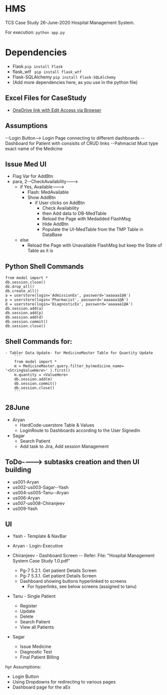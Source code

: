 # HMS
TCS Case Study 26-June-2020 Hospital Management System.

For execution: ```python app.py ```

# Dependencies
- Flask ```pip install Flask```
- flask_wtf ``` pip install flask_wtf```
- Flask-SQLAlchemy ``` pip install Flask-SQLAlchemy ```
- (Add more dependencies here, as you use in the python file)

## Excel Files for CaseStudy
- [OneDrive link with Edit Access via Browser](https://1drv.ms/u/s!Aua-1wLXX7tLhYZlf6UWp9d8bbkLiQ?e=G6JF5S)

## Assumptions
--Login Button--> Login Page connecting to different dashboards
--Dashboard for Patient with consisits of CRUD links
--Pahmacist Must type exact name of the Medicine

## Issue Med UI
- Flag Var for AddBtn
- para, 2--CheckAvailability--->
	- if Yes, Available--->
		- Flash: MedAvailable
		- Show AddBtn
			- if User clicks on AddBtn
				- Check Availability
				- then Add data to DB-MedTable
				- Reload the Page with Medadded FlashMsg
				- Hide AddBtn
				- Populate the UI-MedTable from the TMP Table in DataBase
	- else
		- Reload the Page with Unavailable FlashMsg but keep the State of Table as it is

## Python Shell Commands
```
from model import *
db.session.close()
db.drop_all()
db.create_all()
a = userstore(login='AdmissionEx', password='aaaaaa1@A')
p = userstore(login='Pharmacist', password='aaaaaa1@A')
d = userstore(login='DiagnosticEx', password='aaaaaa1@A')
db.session.add(a)
db.session.add(p)
db.session.add(d)
db.session.commit()
db.session.close()
```

## Shell Commands for:
	- Tabler Data Update- for MedicineMaster Table for Quantity Update
		```
		from model import *
		m = MedicineMaster.query.filter_by(medicine_name= '<StringValueHere>' ).first()
		m.quantity = <ValueHere>
		db.session.add(m)
		db.session.commit()
		db.session.close()
		```

## 28June
- Aryan
	- HardCode-userstore Table & Values
	- LoginRoute to Dashboards according to the User SignedIn
- Sagar
	- Search Patient
	- Add task to Jira, Add session Management


## ToDo----> subtasks creation and then UI building
- us001-Aryan
- us002-us003-Sagar--Yash
- us004-us005-Tanu--Aryan
- us006-Aryan
- us007-us008-Chiranjeev
- us009-Yash

## UI
- Yash - Template & NavBar

- Aryan - Login-Executive

- Chiranjeev - Dashboard Screen -- Refer: File: "Hospital Management System Case Study 1.0.pdf"
	- Pg-7 5.2.1. Get patient Details Screen
	- Pg-7 5.3.1. Get patient Details Screen
	- Dashboard showing buttons hyperlinked to screens
		- For hyperlinks, see below screens (assigned to tanu)

- Tanu - Single Patient
	- Register
	- Update
	- Delete
	- Search Patient
	- View all Patients

- Sagar
  - Issue Medicine
  - Diagnostic Test
  - Final Patient Billing

hyr
Assumptions:
- Login Button
- Using Dropdowns for redirecting to various pages 
- Dashboard page for the aEx
